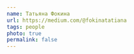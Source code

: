 ```yaml
---
name: Татьяна Фокина
url: https://medium.com/@fokinatatiana
tags: people
photo: true
permalink: false
---
```

